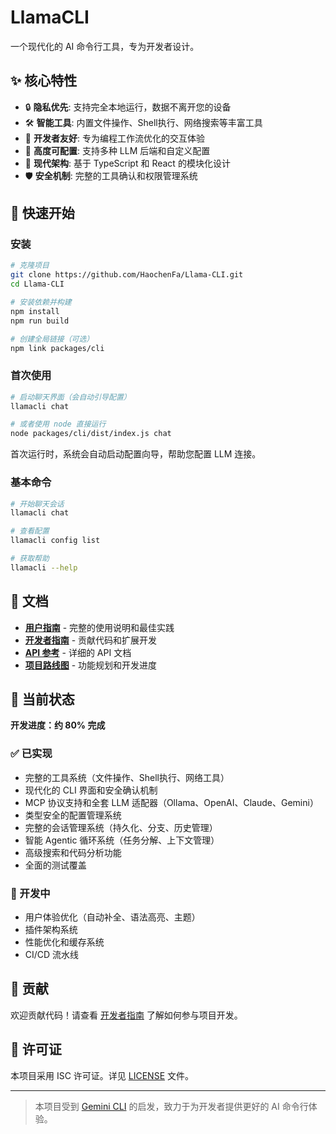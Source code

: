 # LlamaCLI

一个现代化的 AI 命令行工具，专为开发者设计。

## ✨ 核心特性

- 🔒 **隐私优先**: 支持完全本地运行，数据不离开您的设备
- 🛠️ **智能工具**: 内置文件操作、Shell执行、网络搜索等丰富工具
- 🎯 **开发者友好**: 专为编程工作流优化的交互体验
- 🔧 **高度可配置**: 支持多种 LLM 后端和自定义配置
- 🚀 **现代架构**: 基于 TypeScript 和 React 的模块化设计
- 🛡️ **安全机制**: 完整的工具确认和权限管理系统

## 🚀 快速开始

### 安装

```bash
# 克隆项目
git clone https://github.com/HaochenFa/Llama-CLI.git
cd Llama-CLI

# 安装依赖并构建
npm install
npm run build

# 创建全局链接（可选）
npm link packages/cli
```

### 首次使用

```bash
# 启动聊天界面（会自动引导配置）
llamacli chat

# 或者使用 node 直接运行
node packages/cli/dist/index.js chat
```

首次运行时，系统会自动启动配置向导，帮助您配置 LLM 连接。

### 基本命令

```bash
# 开始聊天会话
llamacli chat

# 查看配置
llamacli config list

# 获取帮助
llamacli --help
```

## 📖 文档

- **[用户指南](docs/USER_GUIDE.md)** - 完整的使用说明和最佳实践
- **[开发者指南](docs/DEVELOPER_GUIDE.md)** - 贡献代码和扩展开发
- **[API 参考](docs/API_REFERENCE.md)** - 详细的 API 文档
- **[项目路线图](docs/ROADMAP.md)** - 功能规划和开发进度

## 🔧 当前状态

**开发进度：约 80% 完成**

### ✅ 已实现

- 完整的工具系统（文件操作、Shell执行、网络工具）
- 现代化的 CLI 界面和安全确认机制
- MCP 协议支持和全套 LLM 适配器（Ollama、OpenAI、Claude、Gemini）
- 类型安全的配置管理系统
- 完整的会话管理系统（持久化、分支、历史管理）
- 智能 Agentic 循环系统（任务分解、上下文管理）
- 高级搜索和代码分析功能
- 全面的测试覆盖

### 🚧 开发中

- 用户体验优化（自动补全、语法高亮、主题）
- 插件架构系统
- 性能优化和缓存系统
- CI/CD 流水线

## 🤝 贡献

欢迎贡献代码！请查看 [开发者指南](docs/DEVELOPER_GUIDE.md) 了解如何参与项目开发。

## 📄 许可证

本项目采用 ISC 许可证。详见 [LICENSE](LICENSE) 文件。

---

> 本项目受到 [Gemini CLI](https://github.com/google-gemini/gemini-cli) 的启发，致力于为开发者提供更好的 AI 命令行体验。
